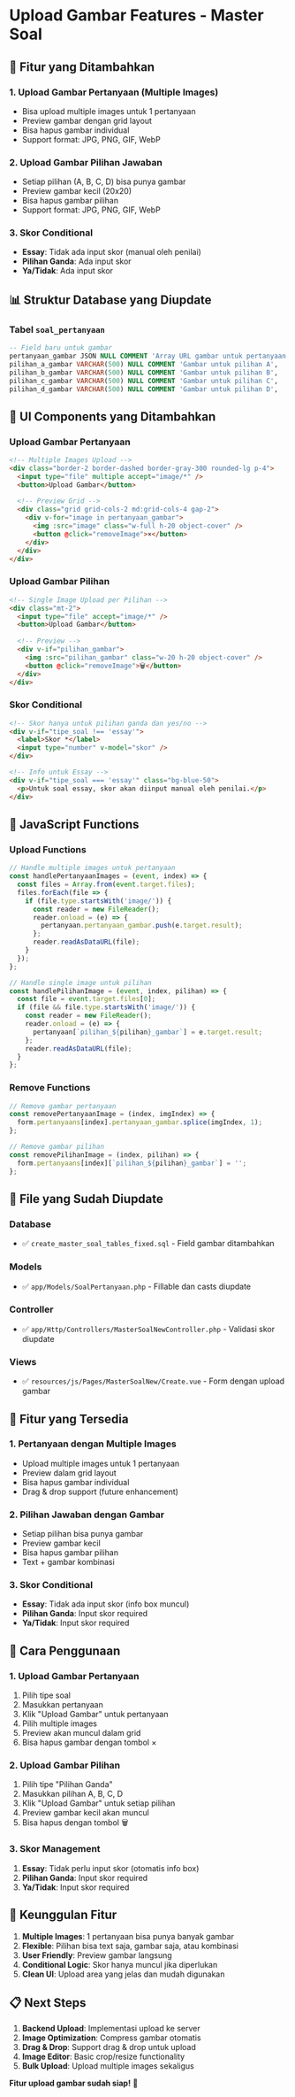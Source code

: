 # Upload Gambar Features - Master Soal

## 🎯 **Fitur yang Ditambahkan**

### 1. **Upload Gambar Pertanyaan (Multiple Images)**
- Bisa upload multiple images untuk 1 pertanyaan
- Preview gambar dengan grid layout
- Bisa hapus gambar individual
- Support format: JPG, PNG, GIF, WebP

### 2. **Upload Gambar Pilihan Jawaban**
- Setiap pilihan (A, B, C, D) bisa punya gambar
- Preview gambar kecil (20x20)
- Bisa hapus gambar pilihan
- Support format: JPG, PNG, GIF, WebP

### 3. **Skor Conditional**
- **Essay**: Tidak ada input skor (manual oleh penilai)
- **Pilihan Ganda**: Ada input skor
- **Ya/Tidak**: Ada input skor

## 📊 **Struktur Database yang Diupdate**

### **Tabel `soal_pertanyaan`**
```sql
-- Field baru untuk gambar
pertanyaan_gambar JSON NULL COMMENT 'Array URL gambar untuk pertanyaan (multiple images)',
pilihan_a_gambar VARCHAR(500) NULL COMMENT 'Gambar untuk pilihan A',
pilihan_b_gambar VARCHAR(500) NULL COMMENT 'Gambar untuk pilihan B',
pilihan_c_gambar VARCHAR(500) NULL COMMENT 'Gambar untuk pilihan C',
pilihan_d_gambar VARCHAR(500) NULL COMMENT 'Gambar untuk pilihan D',
```

## 🎨 **UI Components yang Ditambahkan**

### **Upload Gambar Pertanyaan**
```html
<!-- Multiple Images Upload -->
<div class="border-2 border-dashed border-gray-300 rounded-lg p-4">
  <input type="file" multiple accept="image/*" />
  <button>Upload Gambar</button>
  
  <!-- Preview Grid -->
  <div class="grid grid-cols-2 md:grid-cols-4 gap-2">
    <div v-for="image in pertanyaan_gambar">
      <img :src="image" class="w-full h-20 object-cover" />
      <button @click="removeImage">×</button>
    </div>
  </div>
</div>
```

### **Upload Gambar Pilihan**
```html
<!-- Single Image Upload per Pilihan -->
<div class="mt-2">
  <input type="file" accept="image/*" />
  <button>Upload Gambar</button>
  
  <!-- Preview -->
  <div v-if="pilihan_gambar">
    <img :src="pilihan_gambar" class="w-20 h-20 object-cover" />
    <button @click="removeImage">🗑️</button>
  </div>
</div>
```

### **Skor Conditional**
```html
<!-- Skor hanya untuk pilihan ganda dan yes/no -->
<div v-if="tipe_soal !== 'essay'">
  <label>Skor *</label>
  <input type="number" v-model="skor" />
</div>

<!-- Info untuk Essay -->
<div v-if="tipe_soal === 'essay'" class="bg-blue-50">
  <p>Untuk soal essay, skor akan diinput manual oleh penilai.</p>
</div>
```

## 🔧 **JavaScript Functions**

### **Upload Functions**
```javascript
// Handle multiple images untuk pertanyaan
const handlePertanyaanImages = (event, index) => {
  const files = Array.from(event.target.files);
  files.forEach(file => {
    if (file.type.startsWith('image/')) {
      const reader = new FileReader();
      reader.onload = (e) => {
        pertanyaan.pertanyaan_gambar.push(e.target.result);
      };
      reader.readAsDataURL(file);
    }
  });
};

// Handle single image untuk pilihan
const handlePilihanImage = (event, index, pilihan) => {
  const file = event.target.files[0];
  if (file && file.type.startsWith('image/')) {
    const reader = new FileReader();
    reader.onload = (e) => {
      pertanyaan[`pilihan_${pilihan}_gambar`] = e.target.result;
    };
    reader.readAsDataURL(file);
  }
};
```

### **Remove Functions**
```javascript
// Remove gambar pertanyaan
const removePertanyaanImage = (index, imgIndex) => {
  form.pertanyaans[index].pertanyaan_gambar.splice(imgIndex, 1);
};

// Remove gambar pilihan
const removePilihanImage = (index, pilihan) => {
  form.pertanyaans[index][`pilihan_${pilihan}_gambar`] = '';
};
```

## 📁 **File yang Sudah Diupdate**

### Database
- ✅ `create_master_soal_tables_fixed.sql` - Field gambar ditambahkan

### Models
- ✅ `app/Models/SoalPertanyaan.php` - Fillable dan casts diupdate

### Controller
- ✅ `app/Http/Controllers/MasterSoalNewController.php` - Validasi skor diupdate

### Views
- ✅ `resources/js/Pages/MasterSoalNew/Create.vue` - Form dengan upload gambar

## 🎯 **Fitur yang Tersedia**

### **1. Pertanyaan dengan Multiple Images**
- Upload multiple images untuk 1 pertanyaan
- Preview dalam grid layout
- Bisa hapus gambar individual
- Drag & drop support (future enhancement)

### **2. Pilihan Jawaban dengan Gambar**
- Setiap pilihan bisa punya gambar
- Preview gambar kecil
- Bisa hapus gambar pilihan
- Text + gambar kombinasi

### **3. Skor Conditional**
- **Essay**: Tidak ada input skor (info box muncul)
- **Pilihan Ganda**: Input skor required
- **Ya/Tidak**: Input skor required

## 🚀 **Cara Penggunaan**

### **1. Upload Gambar Pertanyaan**
1. Pilih tipe soal
2. Masukkan pertanyaan
3. Klik "Upload Gambar" untuk pertanyaan
4. Pilih multiple images
5. Preview akan muncul dalam grid
6. Bisa hapus gambar dengan tombol ×

### **2. Upload Gambar Pilihan**
1. Pilih tipe "Pilihan Ganda"
2. Masukkan pilihan A, B, C, D
3. Klik "Upload Gambar" untuk setiap pilihan
4. Preview gambar kecil akan muncul
5. Bisa hapus dengan tombol 🗑️

### **3. Skor Management**
1. **Essay**: Tidak perlu input skor (otomatis info box)
2. **Pilihan Ganda**: Input skor required
3. **Ya/Tidak**: Input skor required

## 🎉 **Keunggulan Fitur**

1. **Multiple Images**: 1 pertanyaan bisa punya banyak gambar
2. **Flexible**: Pilihan bisa text saja, gambar saja, atau kombinasi
3. **User Friendly**: Preview gambar langsung
4. **Conditional Logic**: Skor hanya muncul jika diperlukan
5. **Clean UI**: Upload area yang jelas dan mudah digunakan

## 📋 **Next Steps**

1. **Backend Upload**: Implementasi upload ke server
2. **Image Optimization**: Compress gambar otomatis
3. **Drag & Drop**: Support drag & drop untuk upload
4. **Image Editor**: Basic crop/resize functionality
5. **Bulk Upload**: Upload multiple images sekaligus

**Fitur upload gambar sudah siap!** 🎉
